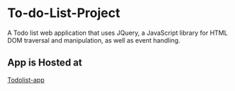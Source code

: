 # To-do-List-Project
A Todo list web application that uses JQuery, a JavaScript library for HTML DOM traversal and manipulation, as well as event handling.
## App is Hosted at 
[Todolist-app](https://akashstodo.netlify.app/)
